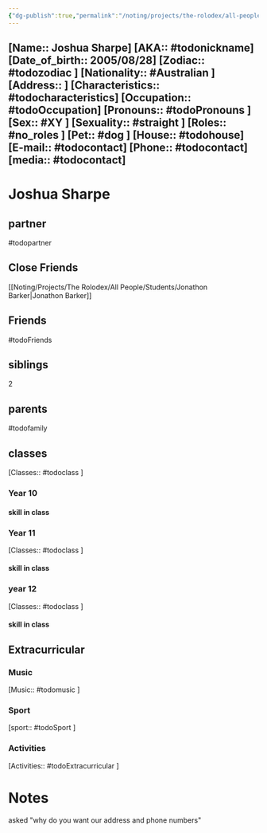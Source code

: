```yaml
---
{"dg-publish":true,"permalink":"/noting/projects/the-rolodex/all-people/students/joshua-sharpe/","dgHomeLink":true,"dgPassFrontmatter":false}
---
```


[Name:: Joshua Sharpe]
[AKA:: #todonickname]
[Date_of_birth:: 2005/08/28]
[Zodiac:: #todozodiac ]
[Nationality:: #Australian  ]
[Address:: ]
[Characteristics::  #todocharacteristics]
[Occupation:: #todoOccupation]
[Pronouns:: #todoPronouns ]
[Sex:: #XY ]
[Sexuality:: #straight ]
[Roles:: #no_roles ]
[Pet:: #dog ]
[House:: #todohouse]
[E-mail:: #todocontact]
[Phone:: #todocontact]
[media:: #todocontact]
---
# Joshua Sharpe
## partner
#todopartner
## Close Friends
[[Noting/Projects/The Rolodex/All People/Students/Jonathon Barker|Jonathon Barker]]
## Friends
#todoFriends
## siblings
2
## parents
#todofamily
## classes
[Classes:: #todoclass ]
### Year 10
#### skill in class
### Year 11
[Classes:: #todoclass ]
#### skill in class
### year 12
[Classes:: #todoclass ]
#### skill in class
## Extracurricular
### Music
[Music:: #todomusic ]
### Sport
[sport:: #todoSport ]
### Activities
[Activities:: #todoExtracurricular ]
# Notes
asked "why do you want our address and phone numbers"